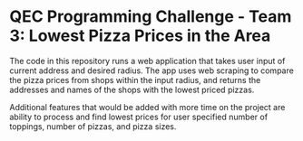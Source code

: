 # QEC Programming Challenge - Team 3: Lowest Pizza Prices in the Area

The code in this repository runs a web application that takes user input of current address and desired radius. The app uses web scraping to compare the pizza prices from shops within the input radius, and returns the addresses and names of the shops with the lowest priced pizzas.

Additional features that would be added with more time on the project are ability to process and find lowest prices for user specified number of toppings, number of pizzas, and pizza sizes.
